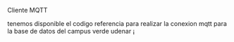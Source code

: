 Cliente MQTT

tenemos disponible el codigo referencia para realizar la conexion mqtt 
para la base de datos del campus verde udenar  ¡
